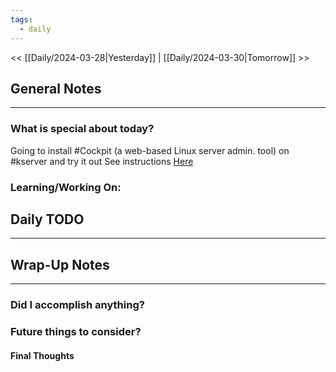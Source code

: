 ```yaml
---
tags:
  - daily
---
```

<< [[Daily/2024-03-28|Yesterday]] |  [[Daily/2024-03-30|Tomorrow]] >>

## General Notes
---
### What is special about today?
Going to install #Cockpit (a web-based Linux server admin. tool) on #kserver and try it out
See instructions [Here](https://cockpit-project.org/running.html#debian)

### Learning/Working On:



## Daily TODO
---




## Wrap-Up Notes
---
### Did I accomplish anything?
### Future things to consider?
#### Final Thoughts

